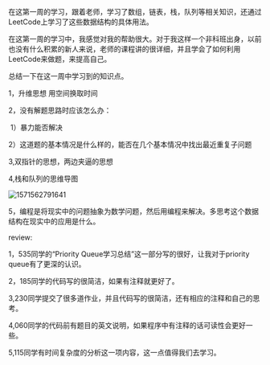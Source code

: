 在这第一周的学习，跟着老师，学习了数组，链表，栈，队列等相关知识，还通过LeetCode上学习了这些数据结构的具体用法。

在这第一周的学习中，我感觉对我的帮助很大。对于我这样一个非科班出身，以前也没有什么积累的新人来说，老师的课程讲的很详细，并且学会了如何利用LeetCode来做题，来提高自己。

总结一下在这一周中学习到的知识点。

1，升维思想	用空间换取时间

2，没有解题思路时应该怎么办：

​	1）暴力能否解决

​	2）这道题的基本情况是什么样的，能否在几个基本情况中找出最近重复子问题

3,双指针的思想，两边夹逼的思想

4,栈和队列的思维导图

![1571562791641](C:\Users\17820\AppData\Roaming\Typora\typora-user-images\1571562791641.png)

5，编程是将现实中的问题抽象为数学问题，然后用编程来解决。多思考这个数据结构在现实中的应用是什么。

review:

1，535同学的“Priority Queue学习总结”这一部分写的很好，让我对于priority queue有了更深的认识。

2，185同学的代码写的很简洁，如果有注释就更好了。

3,230同学提交了很多道作业，并且代码写的很简洁，还有相应的注释和自己的思考。

4,060同学的代码前有题目的英文说明，如果程序中有注释的话可读性会更好一些。

5,115同学有时间复杂度的分析这一项内容，这一点值得我们去学习。
